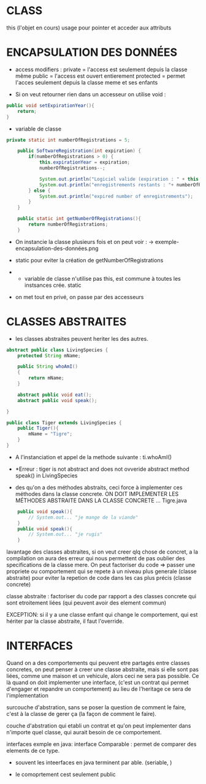 # CLASS

this (l'objet en cours)
usage pour pointer et acceder aux attributs



# ENCAPSULATION DES DONNÉES

* access modifiers :
 private = l'access est seulement depuis la classe même
public = l'access est ouvert entierement
protected = permet l'acces seulement depuis la classe meme et ses enfants

- Si on veut retourner rien dans un accesseur on utilise void :
```java
public void setExpirationYear(){
    return;
}
```

- variable de classe
```java
private static int numberOfRegistrations = 5;
```

```java
    public SoftwareRegistration(int expiration) {
        if(numberOfRegistrations > 0) {
            this.expirationYear = expiration;
            numberOfRegistrations--;

            System.out.println("Logiciel valide (expiration : " + this.expirationYear + ")");
            System.out.println("enregistrements restants : "+ numberOfRegistrations);
        } else {
            System.out.println("expired number of enregistrements");
        }
    }

    public static int getNumberOfRegistrations(){
        return numberOfRegistrations;
    }
```

- On instancie la classe plusieurs fois et on peut voir : -> exemple-encapsulation-des-données.png

- static pour eviter la création de getNumberOfRegistrations


- * variable de classe n'utilise pas this,
est commune à toutes les instsances crée.
static 

- on met tout en privé, on passe par des accesseurs

# CLASSES ABSTRAITES
- les classes abstraites peuvent heriter les des autres.

```java
abstract public class LivingSpecies {
    protected String mName;

    public String whoAmI()
    {
        return mName;
    }

    abstract public void eat();
    abstract public void speak();

}

public class Tiger extends LivingSpecies {
    public Tiger(){
        mName = "Tigre";
    }
}
```
- A l'instanciation et appel de la methode suivante :
ti.whoAmI()
- *Erreur : tiger is not abstract and does not ovveride abstract method speak() in LivingSpecies

- des qu'on a des méthodes abstraits,
ceci force à implementer ces méthodes dans la classe concrete.
ON DOIT IMPLEMENTER LES MÉTHODES ABSTRAITE DANS LA CLASSE CONCRETE
...
Tigre.java
```java
    public void speak(){
        // System.out... "je mange de la viande"
    }
    public void speak(){
        // System.out... "je rugis"
    }
```
lavantage des classes abstraites, si on veut creer qlq chose de concret, a la compilation on aura des erreur qui nous permettent de pas oublier des specifications de la classe mere.
On peut factoriser du code => passer une propriete ou comportement qui se repete à un niveau plus generale (classe abstraite) pour eviter la repetion de code dans les cas plus précis (classe concrete)

classe abstraite :
factoriser du code par rapport a des classes concrete qui sont etroitement liées (qui peuvent avoir des element commun)

EXCEPTION:
si il y a une classe enfant qui change le comportement, qui est hériter par la classe abstraite, il faut l'override.



# INTERFACES
Quand on a des comportements qui peuvent etre partagés entre classes concretes, on peut penser à creer une classe abstraite, mais si elle sont pas liées, comme une maison et un vehicule, alors ceci ne sera pas possible. Ce là quand on doit implementer une interface, (c'est un contrat qui permet d'engager et repandre un comportement)
 au lieu de l'heritage ce sera de l'implementation

 surcouche d'abstration, sans se poser la question de comment le faire, c'est à la classe de gerer ça (la façon de comment le faire).

couche d'abstration qui etabli un contrat et qu'on peut implementer dans n'importe quel classe, qui aurait besoin de ce comportement.


interfaces exmple en java:
interface Comparable<T> : permet de comparer des elements de ce type.
- souvent les inteerfaces en java terminent par able. (seriable, )

- le comoprtement cest seulement public



